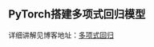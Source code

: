 PyTorch搭建多项式回归模型
----------------------
详细讲解见博客地址：[多项式回归](https://blog.csdn.net/out_of_memory_error/article/details/81266231)